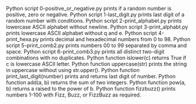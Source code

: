 Python script 0-positive_or_negative.py prints if a random number is positive, zero or negative.
Python script 1-last_digit.py prints last digit of a random number with conditions.
Python script 2-print_alphabet.py prints lowercase ASCII alphabet without newline.
Python script 3-print_alphabt.py prints lowercase ASCII alphabet without q and e.
Python script 4-print_hexa.py prints decimal and hexadecimal numbers from 0 to 98.
Python script 5-print_comb2.py prints numbers 00 to 99 separated by comma and space.
Python script 6-print_comb3.py prints all distinct two-digit combinations with no duplicates.
Python function islower(c) returns True if c is lowercase ASCII letter.
Python function uppercase(str) prints the string in uppercase without using str.upper().
Python function print_last_digit(number) prints and returns last digit of number.
Python function add(a, b) returns the sum of two integers.
Python function pow(a, b) returns a raised to the power of b.
Python function fizzbuzz() prints numbers 1-100 with Fizz, Buzz, or FizzBuzz as required.
